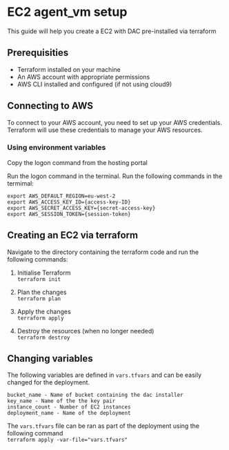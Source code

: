 # EC2 agent_vm setup

This guide will help you create a EC2 with DAC pre-installed via terraform

## Prerequisities
- Terraform installed on your machine
- An AWS account with appropriate permissions
- AWS CLI installed and configured (if not using cloud9)

## Connecting to AWS
To connect to your AWS account, you need to set up your AWS credentials. 
Terraform will use these credentials to manage your AWS resources.

### Using environment variables
Copy the logon command from the hosting portal

Run the logon command in the terminal.
Run the following commands in the termimal:

```
export AWS_DEFAULT_REGION=eu-west-2
export AWS_ACCESS_KEY_ID={access-key-ID}
export AWS_SECRET_ACCESS_KEY={secret-access-key}
export AWS_SESSION_TOKEN={session-token}
```
## Creating an EC2 via terraform

Navigate to the directory containing the terraform code and run the following commands:

1. Initialise Terraform </br>
`terraform init`

2. Plan the changes </br>
`terraform plan`

3. Apply the changes </br>
`terraform apply`

4. Destroy the resources (when no longer needed) </br>
`terraform destroy`

## Changing variables

The following variables are defined in `vars.tfvars` and can be easily changed for the deployment.
```
bucket_name - Name of bucket containing the dac installer
key_name - Name of the the key pair
instance_count - Number of EC2 instances
deployment_name - Name of the deployment
```
The `vars.tfvars` file can be ran as part of the deployment using the following command </br>
`terraform apply -var-file="vars.tfvars"`